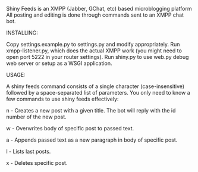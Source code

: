Shiny Feeds is an XMPP (Jabber, GChat, etc) based microblogging platform All posting and editing 
is done through commands sent to an XMPP chat bot.

INSTALLING:

Copy settings.example.py to settings.py and modify appropriately. Run xmpp-listener.py, which 
does the actual XMPP work (you might need to open port 5222 in your router settings). Run 
shiny.py to use web.py debug web server or setup as a WSGI application.

USAGE: 

A shiny feeds command consists of a single character (case-insensitive) followed by a 
space-separated list of parameters. You only need to know a few commands to use shiny feeds effectively:

n <post title> - Creates a new post with a given title. The bot will reply with the id number of the new post.

w <post id> <post body> - Overwrites body of specific post to passed text.

a <post id> <post text> - Appends passed text as a new paragraph in body of specific post.

l <limit> - Lists <limit> last posts.

x <post id> - Deletes specific post.



